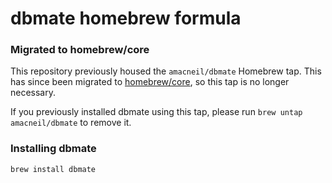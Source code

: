 # dbmate homebrew formula

### Migrated to homebrew/core

This repository previously housed the `amacneil/dbmate` Homebrew tap. This has since been migrated to [homebrew/core](https://github.com/Homebrew/homebrew-core/blob/master/Formula/dbmate.rb), so this tap is no longer necessary.

If you previously installed dbmate using this tap, please run `brew untap amacneil/dbmate` to remove it.

### Installing dbmate

```sh
brew install dbmate
```
